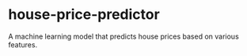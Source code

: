 # house-price-predictor
A machine learning model that predicts house prices based on various features.
